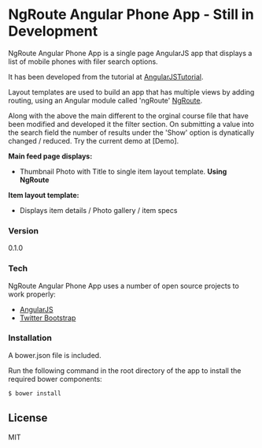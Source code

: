 # NgRoute Angular Phone App - Still in Development

NgRoute Angular Phone App is a single page AngularJS app that displays a list of mobile phones with filer search options. 

It has been developed from the tutorial at [AngularJSTutorial].

Layout templates are used to build an app that has multiple views by adding routing, using an Angular module called 'ngRoute' [NgRoute].

Along with the above the main different to the orginal course file that have been modified and developed it the filter section. On submitting a value into the search field the number of results under the 'Show' option is dynatically changed / reduced. Try the current demo at [Demo].

**Main feed page displays:**

  - Thumbnail Photo with Title to single item layout template. **Using NgRoute**


**Item layout template:**

  - Displays item details / Photo gallery / item specs


### Version
0.1.0

### Tech

NgRoute Angular Phone App uses a number of open source projects to work properly:

* [AngularJS]
* [Twitter Bootstrap]


### Installation

A bower.json file is included.

Run the following command in the root directory of the app to install the required bower components:

```sh
$ bower install
```

License
----

MIT

 [AngularJSTutorial]: <https://docs.angularjs.org/tutorial>
 [NgRoute]: <https://docs.angularjs.org/api/ngRoute>

 [AngularJS]: <http://angularjs.org>
 [Twitter Bootstrap]: <http://twitter.github.com/bootstrap/>
